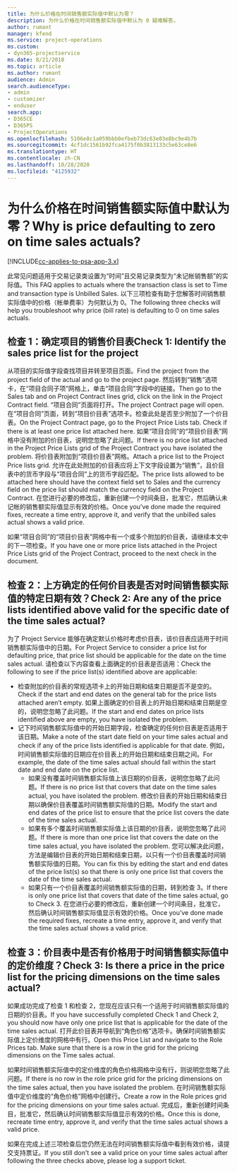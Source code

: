 ```yaml
---
title: 为什么价格在时间销售额实际值中默认为零？
description: 为什么价格在时间销售额实际值中默认为 0 疑难解答。
author: rumant
manager: kfend
ms.service: project-operations
ms.custom:
- dyn365-projectservice
ms.date: 8/21/2018
ms.topic: article
ms.author: rumant
audience: Admin
search.audienceType:
- admin
- customizer
- enduser
search.app:
- D365CE
- D365PS
- ProjectOperations
ms.openlocfilehash: 5106e8c1a059bbb0efbeb73dc63e03e8bc9e4b7b
ms.sourcegitcommit: 4cf1dc1561b92fca4175f0b3813133c5e63ce8e6
ms.translationtype: HT
ms.contentlocale: zh-CN
ms.lasthandoff: 10/28/2020
ms.locfileid: "4125932"
---
```

# <a name="why-is-price-defaulting-to-zero-on-time-sales-actuals"></a><span data-ttu-id="b7c8b-103">为什么价格在时间销售额实际值中默认为零？</span><span class="sxs-lookup"><span data-stu-id="b7c8b-103">Why is price defaulting to zero on time sales actuals?</span></span>

[!INCLUDE[cc-applies-to-psa-app-3.x](../includes/cc-applies-to-psa-app-3x.md)]

<span data-ttu-id="b7c8b-104">此常见问题适用于交易记录类设置为“时间”且交易记录类型为“未记帐销售额”的实际值。</span><span class="sxs-lookup"><span data-stu-id="b7c8b-104">This FAQ applies to actuals where the transaction class is set to Time and transaction type is Unbilled Sales.</span></span> <span data-ttu-id="b7c8b-105">以下三项检查有助于您解答时间销售额实际值中的价格（帐单费率）为何默认为 0。</span><span class="sxs-lookup"><span data-stu-id="b7c8b-105">The following three checks will help you troubleshoot why price (bill rate) is defaulting to 0 on time sales actuals.</span></span>

## <a name="check-1-identify-the-sales-price-list-for-the-project"></a><span data-ttu-id="b7c8b-106">检查 1：确定项目的销售价目表</span><span class="sxs-lookup"><span data-stu-id="b7c8b-106">Check 1: Identify the sales price list for the project</span></span>

<span data-ttu-id="b7c8b-107">从项目的实际值字段查找项目并转至项目页面。</span><span class="sxs-lookup"><span data-stu-id="b7c8b-107">Find the project from the project field of the actual and go to the project page.</span></span> <span data-ttu-id="b7c8b-108">然后转到“销售”选项卡，在“项目合同子项”网格上，单击“项目合同”字段中的链接。</span><span class="sxs-lookup"><span data-stu-id="b7c8b-108">Then go to the Sales tab and on Project Contract lines grid, click on the link in the Project Contract field.</span></span> <span data-ttu-id="b7c8b-109">“项目合同”页面将打开。</span><span class="sxs-lookup"><span data-stu-id="b7c8b-109">The project Contract page will open.</span></span> <span data-ttu-id="b7c8b-110">在“项目合同”页面，转到“项目价目表”选项卡。检查此处是否至少附加了一个价目表。</span><span class="sxs-lookup"><span data-stu-id="b7c8b-110">On the Project Contract page, go to the Project Price Lists tab. Check if there is at least one price list attached here.</span></span> <span data-ttu-id="b7c8b-111">如果“项目合同”的“项目价目表”网格中没有附加的价目表，说明您忽略了此问题。</span><span class="sxs-lookup"><span data-stu-id="b7c8b-111">If there is no price list attached in the Project Price Lists grid of the Project Contract you have isolated the problem.</span></span> <span data-ttu-id="b7c8b-112">将价目表附加到“项目价目表”网格。</span><span class="sxs-lookup"><span data-stu-id="b7c8b-112">Attach a price list to the Project Price lists grid.</span></span> <span data-ttu-id="b7c8b-113">允许在此处附加的价目表应将上下文字段设置为“销售”，且价目表中的货币字段与“项目合同”上的货币字段匹配。</span><span class="sxs-lookup"><span data-stu-id="b7c8b-113">The price lists allowed to be attached here should have the context field set to Sales and the currency field on the price list should match the currency field on the Project Contract.</span></span> <span data-ttu-id="b7c8b-114">在您进行必要的修改后，重新创建一个时间条目，批准它，然后确认未记帐的销售额实际值显示有效的价格。</span><span class="sxs-lookup"><span data-stu-id="b7c8b-114">Once you’ve done made the required fixes, recreate a time entry, approve it, and verify that the unbilled sales actual shows a valid price.</span></span> 

<span data-ttu-id="b7c8b-115">如果“项目合同”的“项目价目表”网格中有一个或多个附加的价目表，请继续本文中的下一项检查。</span><span class="sxs-lookup"><span data-stu-id="b7c8b-115">If you have one or more price lists attached in the Project Price Lists grid of the Project Contract, proceed to the next check in the document.</span></span>

## <a name="check-2-are-any-of-the-price-lists-identified-above-valid-for-the-specific-date-of-the-time-sales-actual"></a><span data-ttu-id="b7c8b-116">检查 2：上方确定的任何价目表是否对时间销售额实际值的特定日期有效？</span><span class="sxs-lookup"><span data-stu-id="b7c8b-116">Check 2: Are any of the price lists identified above valid for the specific date of the time sales actual?</span></span>

<span data-ttu-id="b7c8b-117">为了 Project Service 能够在确定默认价格时考虑价目表，该价目表应适用于时间销售额实际值中的日期。</span><span class="sxs-lookup"><span data-stu-id="b7c8b-117">For Project Service to consider a price list for defaulting price, that price list should be applicable for the date on the time sales actual.</span></span> <span data-ttu-id="b7c8b-118">请检查以下内容查看上面确定的价目表是否适用：</span><span class="sxs-lookup"><span data-stu-id="b7c8b-118">Check the following to see if the price list(s) identified above are applicable:</span></span>
- <span data-ttu-id="b7c8b-119">检查附加的价目表的常规选项卡上的开始日期和结束日期是否不是空的。</span><span class="sxs-lookup"><span data-stu-id="b7c8b-119">Check if the start and end dates on the general tab for the price lists attached aren’t empty.</span></span> <span data-ttu-id="b7c8b-120">如果上面确定的价目表上的开始日期和结束日期是空的，说明您忽略了此问题。</span><span class="sxs-lookup"><span data-stu-id="b7c8b-120">If the start and end dates on price lists identified above are empty, you have isolated the problem.</span></span> 
- <span data-ttu-id="b7c8b-121">记下时间销售额实际值中的开始日期字段，检查确定的任何价目表是否适用于该日期。</span><span class="sxs-lookup"><span data-stu-id="b7c8b-121">Make a note of the start date field on your time sales actual and check if any of the price lists identified is applicable for that date.</span></span> <span data-ttu-id="b7c8b-122">例如，时间销售额实际值的日期应在价目表上的开始日期和结束日期之间。</span><span class="sxs-lookup"><span data-stu-id="b7c8b-122">For example, the date of the time sales actual should fall within the start date and end date on the price list.</span></span> 
    - <span data-ttu-id="b7c8b-123">如果没有覆盖时间销售额实际值上该日期的价目表，说明您忽略了此问题。</span><span class="sxs-lookup"><span data-stu-id="b7c8b-123">If there is no price list that covers that date on the time sales actual, you have isolated the problem.</span></span> <span data-ttu-id="b7c8b-124">修改价目表的开始日期和结束日期以确保价目表覆盖时间销售额实际值的日期。</span><span class="sxs-lookup"><span data-stu-id="b7c8b-124">Modify the start and end dates of the price list to ensure that the price list covers the date of the time sales actual.</span></span> 
    - <span data-ttu-id="b7c8b-125">如果有多个覆盖时间销售额实际值上该日期的价目表，说明您忽略了此问题。</span><span class="sxs-lookup"><span data-stu-id="b7c8b-125">If there is more than one price list that covers the date on the time sales actual, you have isolated the problem.</span></span> <span data-ttu-id="b7c8b-126">您可以解决此问题，方法是编辑价目表的开始日期和结束日期，以只有一个价目表覆盖时间销售额实际值的日期。</span><span class="sxs-lookup"><span data-stu-id="b7c8b-126">You can fix this by editing the start and end dates of the price list(s) so that there is only one price list that covers the date of the time sales actual.</span></span> 
    - <span data-ttu-id="b7c8b-127">如果只有一个价目表覆盖时间销售额实际值的日期，转到检查 3。</span><span class="sxs-lookup"><span data-stu-id="b7c8b-127">If there is only one price list that covers that date of the time sales actual, go to Check 3.</span></span>
<span data-ttu-id="b7c8b-128">在您进行必要的修改后，重新创建一个时间条目，批准它，然后确认时间销售额实际值显示有效的价格。</span><span class="sxs-lookup"><span data-stu-id="b7c8b-128">Once you’ve done made the required fixes, recreate a time entry, approve it, and verify that the time sales actual shows a valid price.</span></span>

## <a name="check-3-is-there-a-price-in-the-price-list-for-the-pricing-dimensions-on-the-time-sales-actual"></a><span data-ttu-id="b7c8b-129">检查 3：价目表中是否有价格用于时间销售额实际值中的定价维度？</span><span class="sxs-lookup"><span data-stu-id="b7c8b-129">Check 3: Is there a price in the price list for the pricing dimensions on the time sales actual?</span></span>

<span data-ttu-id="b7c8b-130">如果成功完成了检查 1 和检查 2，您现在应该只有一个适用于时间销售额实际值的日期的价目表。</span><span class="sxs-lookup"><span data-stu-id="b7c8b-130">If you have successfully completed Check 1 and Check 2, you should now have only one price list that is applicable for the date of the time sales actual.</span></span> <span data-ttu-id="b7c8b-131">打开此价目表并导航到“角色价格”选项卡。确保时间销售额实际值上定价维度的网格中有行。</span><span class="sxs-lookup"><span data-stu-id="b7c8b-131">Open this Price List and navigate to the Role Prices tab. Make sure that there is a row in the grid for the pricing dimensions on the Time sales actual.</span></span>

<span data-ttu-id="b7c8b-132">如果时间销售额实际值中的定价维度的角色价格网格中没有行，则说明您忽略了此问题。</span><span class="sxs-lookup"><span data-stu-id="b7c8b-132">If there is no row in the role price grid for the pricing dimensions on the time sales actual, then you have isolated the problem.</span></span> <span data-ttu-id="b7c8b-133">在时间销售额实际值中定价维度的“角色价格”网格中创建行。</span><span class="sxs-lookup"><span data-stu-id="b7c8b-133">Create a row in the Role prices grid for the pricing dimensions on your time sales actual.</span></span> <span data-ttu-id="b7c8b-134">完成后，重新创建时间条目，批准它，然后确认时间销售额实际值显示有效的价格。</span><span class="sxs-lookup"><span data-stu-id="b7c8b-134">Once this is done, recreate time entry, approve it, and verify that the time sales actual shows a valid price.</span></span>

<span data-ttu-id="b7c8b-135">如果在完成上述三项检查后您仍然无法在时间销售额实际值中看到有效价格，请提交支持票证。</span><span class="sxs-lookup"><span data-stu-id="b7c8b-135">If you still don't see a valid price on your time sales actual after following the three checks above, please log a support ticket.</span></span> 

